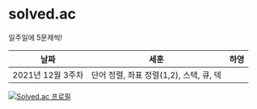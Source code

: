 # solved.ac
일주일에 5문제씩!



|날짜|세훈|하영|
|------|---|---|
|2021년 12월 3주차|단어 정렬, 좌표 정렬(1,2), 스택, 큐, 덱||


[![Solved.ac
프로필](http://mazassumnida.wtf/api/generate_badge?boj=ansehoon1999)](https://solved.ac/ansehoon1999)
